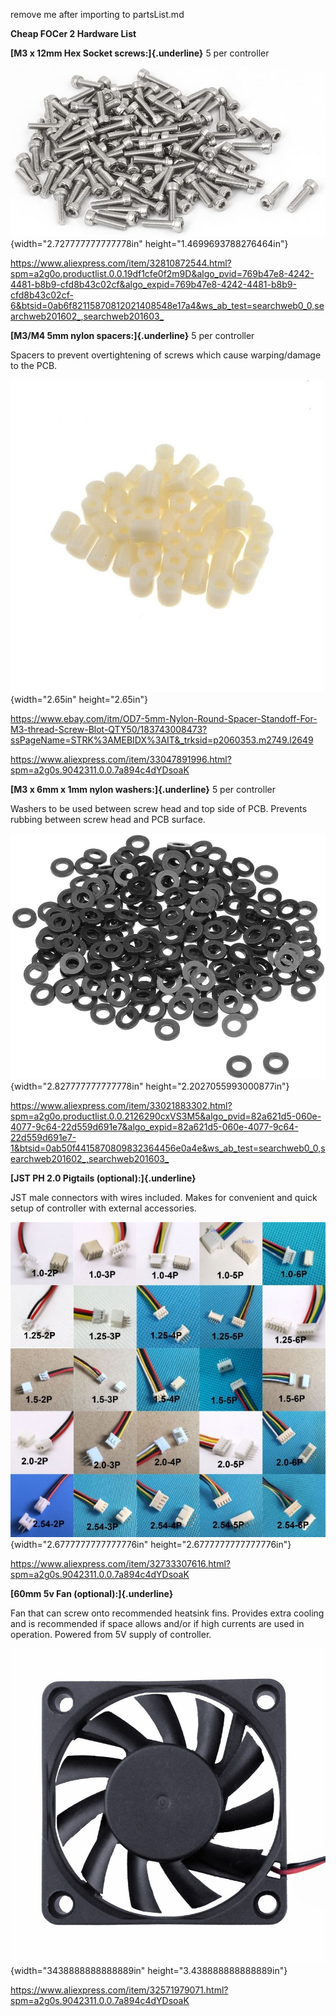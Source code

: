remove me after importing to partsList.md

**Cheap FOCer 2 Hardware List**




**[M3 x 12mm Hex Socket screws:]{.underline}** 5 per controller

![](image3.jpeg){width="2.727777777777778in"
height="1.4699693788276464in"}

<https://www.aliexpress.com/item/32810872544.html?spm=a2g0o.productlist.0.0.19df1cfe0f2m9D&algo_pvid=769b47e8-4242-4481-b8b9-cfd8b43c02cf&algo_expid=769b47e8-4242-4481-b8b9-cfd8b43c02cf-6&btsid=0ab6f82115870812021408548e17a4&ws_ab_test=searchweb0_0,searchweb201602_,searchweb201603_>

**[M3/M4 5mm nylon spacers:]{.underline}** 5 per controller

Spacers to prevent overtightening of screws which cause warping/damage to the PCB.

![OD7-5mm-Nylon-Round-Spacer-Standoff-For-M3-thread-Screw-Blot-QTY50](image4.jpeg){width="2.65in"
height="2.65in"}

<https://www.ebay.com/itm/OD7-5mm-Nylon-Round-Spacer-Standoff-For-M3-thread-Screw-Blot-QTY50/183743008473?ssPageName=STRK%3AMEBIDX%3AIT&_trksid=p2060353.m2749.l2649>

<https://www.aliexpress.com/item/33047891996.html?spm=a2g0s.9042311.0.0.7a894c4dYDsoaK>

**[M3 x 6mm x 1mm nylon washers:]{.underline}** 5 per controller

Washers to be used between screw head and top side of PCB. Prevents rubbing between screw head and PCB surface.

![](image5.jpeg){width="2.827777777777778in"
height="2.2027055993000877in"}

<https://www.aliexpress.com/item/33021883302.html?spm=a2g0o.productlist.0.0.2126290cxVS3M5&algo_pvid=82a621d5-060e-4077-9c64-22d559d691e7&algo_expid=82a621d5-060e-4077-9c64-22d559d691e7-1&btsid=0ab50f4415870809832364456e0a4e&ws_ab_test=searchweb0_0,searchweb201602_,searchweb201603_>

**[JST PH 2.0 Pigtails (optional):]{.underline}**

JST male connectors with wires included. Makes for convenient and quick setup of controller with external accessories.

![](image6.jpeg){width="2.6777777777777776in"
height="2.6777777777777776in"}

<https://www.aliexpress.com/item/32733307616.html?spm=a2g0s.9042311.0.0.7a894c4dYDsoaK>

**[60mm 5v Fan (optional):]{.underline}**

Fan that can screw onto recommended heatsink fins. Provides extra cooling and is recommended if space allows and/or if high currents are used in operation. Powered from 5V supply of controller.

![IMG\_0062](image7.jpeg) {width="3438888888888889in" height="3.438888888888889in"}

<https://www.aliexpress.com/item/32571979071.html?spm=a2g0s.9042311.0.0.7a894c4dYDsoaK>
